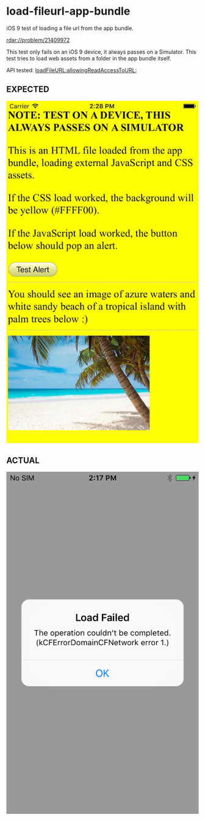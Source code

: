 # load-fileurl-app-bundle

iOS 9 test of loading a file url from the app bundle.

[rdar://problem/21409972](rdar://problem/21409972)

This test only fails on an iOS 9 device, it always passes on a Simulator.
This test tries to load web assets from a folder in the app bundle itself.

API tested: [loadFileURL:allowingReadAccessToURL:](https://github.com/WebKit/webkit/blob/f5e93b587422c2471cf2b79944ef6b0c3557a7d5/Source/WebKit2/UIProcess/API/Cocoa/WKWebView.h#L101)



## EXPECTED

![](results/expected.jpg)


## ACTUAL

![](results/actual.png)